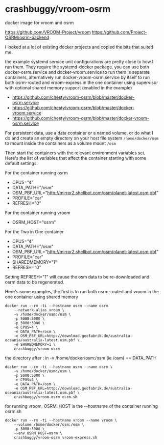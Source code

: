 # crashbuggy/vroom-osrm
docker image for vroom and osrm

https://github.com/VROOM-Project/vroom
https://github.com/Project-OSRM/osrm-backend

I looked at a lot of existing docker projects and copied the bits that
suited me. 

the example systemd service unit configurations are pretty close to
how I run them. They require the systemd-docker package.
you can use both docker-osrm.service and docker-vroom.service to run
them is separate containers, alternatively run docker-vroom-osrm.service 
by itself to run both osrm-routed and vroom-express in the one container 
using supervisor with optional shared memory support (enabled in the 
example)
* https://github.com/chesty/vroom-osrm/blob/master/docker-osrm.service
* https://github.com/chesty/vroom-osrm/blob/master/docker-vroom.service
* https://github.com/chesty/vroom-osrm/blob/master/docker-vroom-osrm.service

For persistent data, use a data container or a named volume, or do what 
I do and create an empty directory on your host file system 
```/home/docker/osm``` to mount inside the containers as a volume mount 
```/osm```

Then start the containers with the relevant environment variables set.
Here's the list of variables that affect the container starting with
some default settings.

For the container running osrm
* CPUS="4"
* DATA_PATH="/osm"
* OSM_PBF_URL="http://mirror2.shellbot.com/osm/planet-latest.osm.pbf"
* PROFILE="car"
* REFRESH="0"

For the container running vroom
* OSRM_HOST="osrm"

For the Two in One container
* CPUS="4"
* DATA_PATH="/osm"
* OSM_PBF_URL="http://mirror2.shellbot.com/osm/planet-latest.osm.pbf"
* PROFILE="car"
* SHAREDMEMORY="1"
* REFRESH="0"

Setting REFRESH="1" will cause the osm data to be re-downloaded and
osrm data to be regenerated.

Here's some examples, the first is to run both osrm-routed and vroom in
the one container using shared memory

```
docker run --rm -ti --hostname osrm --name osrm 
    --network-alias vroom \
    -v /home/docker/osm:/osm \
    -p 5000:5000 \
    -p 3000:3000 \
    -e CPUS=4 \
    -e DATA_PATH=/osm \
    -e OSM_PBF_URL=http://download.geofabrik.de/australia-oceania/australia-latest.osm.pbf \
    -e SHAREDMEMORY=1 \
    crashbuggy/vroom-osrm
```

the directory after : in -v /home/docker/osm:/osm (ie /osm) == DATA_PATH

```
docker run --rm -ti --hostname osrm --name osrm \
    -v /home/docker/osm:/osm \
    -p 5000:5000 \
    -e CPUS=4 \
    -e DATA_PATH=/osm \
    -e OSM_PBF_URL=http://download.geofabrik.de/australia-oceania/australia-latest.osm.pbf \
    crashbuggy/vroom-osrm osrm.sh
```


for running vroom, OSRM_HOST is the --hostname of the container running 
osrm.sh

```
docker run --rm -ti --hostname vroom --name vroom \
    --volume /home/docker/osm:/osm \
    -p 3000:3000 \
    --env OSRM_HOST=osrm \
    crashbuggy/vroom-osrm vroom-express.sh
```

